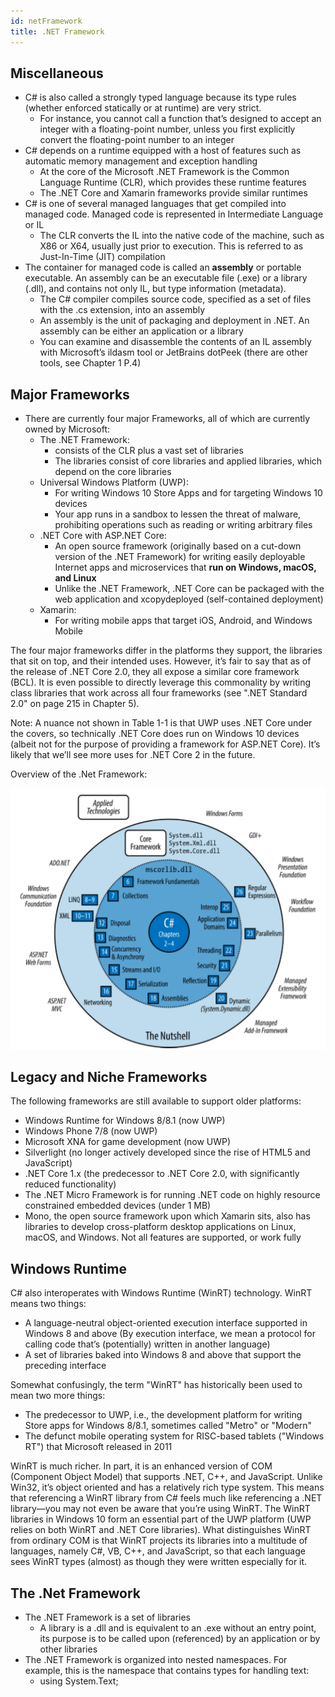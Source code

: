 ```yaml
---
id: netFramework
title: .NET Framework
---
```


## Miscellaneous

- C# is also called a strongly typed language because its type rules (whether enforced statically or at runtime) are very strict.
  - For instance, you cannot call a function that’s designed to accept an integer with a floating-point number, unless you first explicitly convert the floating-point number to an integer
- C# depends on a runtime equipped with a host of features such as automatic memory management and exception handling
  - At the core of the Microsoft .NET Framework is the Common Language Runtime (CLR), which provides these runtime features
  - The .NET Core and Xamarin frameworks provide similar runtimes
- C# is one of several managed languages that get compiled into managed code. Managed code is represented in Intermediate Language or IL
  - The CLR converts the IL into the native code of the machine, such as X86 or X64, usually just prior to execution. This is referred to as Just-In-Time (JIT) compilation
- The container for managed code is called an **assembly** or portable executable. An assembly can be an executable file (.exe) or a library (.dll), and contains not only IL, but type information (metadata).
  - The C# compiler compiles source code, specified as a set of files with the .cs extension, into an assembly
  - An assembly is the unit of packaging and deployment in .NET. An assembly can be either an application or a library
  - You can examine and disassemble the contents of an IL assembly with Microsoft’s ildasm tool or JetBrains dotPeek (there are other tools, see Chapter 1 P.4)

## Major Frameworks

- There are currently four major Frameworks, all of which are currently owned by Microsoft:
  - The .NET Framework:
    - consists of the CLR plus a vast set of libraries
    - The libraries consist of core libraries and applied libraries, which depend on the core libraries
  - Universal Windows Platform (UWP):
    - For writing Windows 10 Store Apps and for targeting Windows 10 devices
    - Your app runs in a sandbox to lessen the threat of malware, prohibiting operations such as reading or writing arbitrary files
  - .NET Core with ASP.NET Core:
    - An open source framework (originally based on a cut-down version of the .NET Framework) for writing easily deployable Internet apps and microservices that **run on Windows, macOS, and Linux**
    - Unlike the .NET Framework, .NET Core can be packaged with the web application and xcopydeployed (self-contained deployment)
  - Xamarin:
    - For writing mobile apps that target iOS, Android, and Windows Mobile

The four major frameworks differ in the platforms they support, the libraries that sit on top, and their intended uses. However, it’s fair to say that as of the release of .NET Core 2.0, they all expose a similar core framework (BCL). It is even possible to directly leverage this commonality by writing class libraries that work across all four frameworks (see ".NET Standard 2.0" on page 215 in Chapter 5).

Note: A nuance not shown in Table 1-1 is that UWP uses .NET Core under the covers, so technically .NET Core does run on Windows 10 devices (albeit not for the purpose of providing a framework for ASP.NET Core). It’s likely that we’ll see more uses for .NET Core 2 in the future.

Overview of the .Net Framework:

![NetFramework](/img/docs/C-Sharp/NetFramework.PNG)

## Legacy and Niche Frameworks

The following frameworks are still available to support older platforms:

- Windows Runtime for Windows 8/8.1 (now UWP)
- Windows Phone 7/8 (now UWP)
- Microsoft XNA for game development (now UWP)
- Silverlight (no longer actively developed since the rise of HTML5 and JavaScript)
- .NET Core 1.x (the predecessor to .NET Core 2.0, with significantly reduced functionality)
- The .NET Micro Framework is for running .NET code on highly resource constrained embedded devices (under 1 MB)
- Mono, the open source framework upon which Xamarin sits, also has libraries to develop cross-platform desktop applications on Linux, macOS, and Windows. Not all features are supported, or work fully

## Windows Runtime

C# also interoperates with Windows Runtime (WinRT) technology. WinRT means two things:

- A language-neutral object-oriented execution interface supported in Windows 8 and above (By execution interface, we mean a protocol for calling code that’s (potentially) written in another language)
- A set of libraries baked into Windows 8 and above that support the preceding interface

Somewhat confusingly, the term "WinRT" has historically been used to mean two more things:

- The predecessor to UWP, i.e., the development platform for writing Store apps for Windows 8/8.1, sometimes called "Metro" or "Modern"
- The defunct mobile operating system for RISC-based tablets ("Windows RT") that Microsoft released in 2011

WinRT is much richer. In part, it is an enhanced version of COM (Component Object Model) that supports .NET, C++, and JavaScript. Unlike Win32, it’s object oriented and has a relatively rich type system. This means that referencing a WinRT library from C# feels much like referencing a .NET library—you may not even be aware that you’re using WinRT. The WinRT libraries in Windows 10 form an essential part of the UWP platform (UWP relies on both WinRT and .NET Core libraries). What distinguishes WinRT from ordinary COM is that WinRT projects its libraries into a multitude of languages, namely C#, VB, C++, and JavaScript, so that each language sees WinRT types (almost) as though they were written especially for it.

## The .Net Framework

- The .NET Framework is a set of libraries
  - A library is a .dll and is equivalent to an .exe without an entry point, its purpose is to be called upon (referenced) by an application or by other libraries
- The .NET Framework is organized into nested namespaces. For example, this is the namespace that contains types for handling text:
  - using System.Text;
